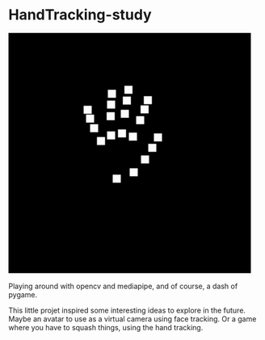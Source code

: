 ﻿# HandTracking-study
![hand sample](assets/hand_sample.gif)

Playing around with opencv and mediapipe, and of course, a dash of pygame.

This little projet inspired some interesting ideas to explore in the future.
Maybe an avatar to use as a virtual camera using face tracking.
Or a game where you have to squash things, using the hand tracking.
